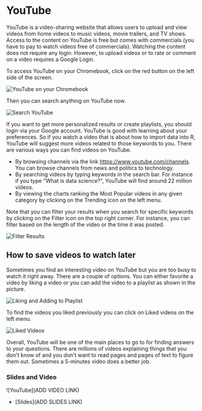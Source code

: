 # YouTube

YouTube is a video-sharing website that allows users to upload and view videos from home videos to music videos, movie trailers, and TV shows. Access to the content on YouTube is free but comes with commercials (you have to pay to watch videos free of commercials). Watching the content does not require any login. However, to upload videos or to rate or comment on a video requires a Google Login.

To access YouTube on your Chromebook, click on the red button on the left side of the screen.

![YouTube on your Chromebook](images/12_youtube/00_youtube_on_chromebook.png)

Then you can search anything on YouTube now.

![Search YouTube](images/12_youtube/01_search_youtube.png)

If you want to get more personalized results or create playlists, you should login via your Google account. YouTube is good with learning about your preferences. So if you watch a video that is about how to import data into R, YouTube will suggest more videos related to those keywords to you. There are various ways you can find videos on YouTube.

- By browsing channels via the link https://www.youtube.com/channels. You can browse channels from news and politics to technology.
- By searching videos by typing keywords in the search bar. For instance if you type "What is data science?", YouTube will find around 22 million videos.
- By viewing the charts ranking the Most Popular videos in any given category by clicking on the Trending icon on the left menu.

Note that you can filter your results when you search for specific keywords by clicking on the Filter icon on the top right corner. For instance, you can filter based on the length of the video or the time it was posted.

![Filter Results](images/12_youtube/02_filter.png)


## How to save videos to watch later

Sometimes you find an interesting video on YouTube but you are too busy to watch it right away. There are a couple of options. You can either favorite a video by liking a video or you can add the video to a playlist as shown in the picture. 


![Liking and Adding to Playlist](images/12_youtube/03_favorite.png)

To find the videos you liked previously you can click on Liked videos on the left menu.


![Liked Videos](images/12_youtube/04_liked_videos.png)

Overall, YouTube will be one of the main places to go to for finding answers to your questions. There are millions of videos explaining things that you don't know of and you don't want to read pages and pages of text to figure them out. Sometimes a 5-minutes video does a better job.

### Slides and Video

![YouTube](ADD VIDEO LINK)

* [Slides](ADD SLIDES LINK)
